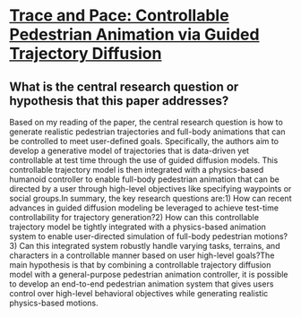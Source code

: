 # [Trace and Pace: Controllable Pedestrian Animation via Guided Trajectory   Diffusion](https://arxiv.org/abs/2304.01893)

## What is the central research question or hypothesis that this paper addresses?

Based on my reading of the paper, the central research question is how to generate realistic pedestrian trajectories and full-body animations that can be controlled to meet user-defined goals. Specifically, the authors aim to develop a generative model of trajectories that is data-driven yet controllable at test time through the use of guided diffusion models. This controllable trajectory model is then integrated with a physics-based humanoid controller to enable full-body pedestrian animation that can be directed by a user through high-level objectives like specifying waypoints or social groups.In summary, the key research questions are:1) How can recent advances in guided diffusion modeling be leveraged to achieve test-time controllability for trajectory generation?2) How can this controllable trajectory model be tightly integrated with a physics-based animation system to enable user-directed simulation of full-body pedestrian motions?3) Can this integrated system robustly handle varying tasks, terrains, and characters in a controllable manner based on user high-level goals?The main hypothesis is that by combining a controllable trajectory diffusion model with a general-purpose pedestrian animation controller, it is possible to develop an end-to-end pedestrian animation system that gives users control over high-level behavioral objectives while generating realistic physics-based motions.
